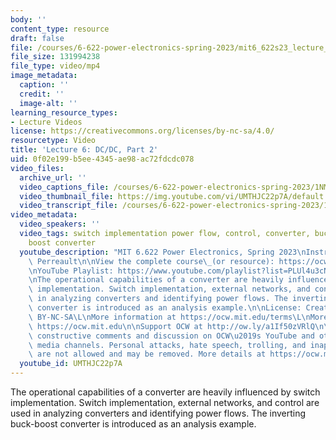 ```yaml
---
body: ''
content_type: resource
draft: false
file: /courses/6-622-power-electronics-spring-2023/mit6_622s23_lecture_06_360p_16_9.mp4
file_size: 131994238
file_type: video/mp4
image_metadata:
  caption: ''
  credit: ''
  image-alt: ''
learning_resource_types:
- Lecture Videos
license: https://creativecommons.org/licenses/by-nc-sa/4.0/
resourcetype: Video
title: 'Lecture 6: DC/DC, Part 2'
uid: 0f02e199-b5ee-4345-ae98-ac72fdcdc078
video_files:
  archive_url: ''
  video_captions_file: /courses/6-622-power-electronics-spring-2023/1NMW-0j22Z5rJNXlJ45jCc2qvtIHJnPUk_transcript.webvtt
  video_thumbnail_file: https://img.youtube.com/vi/UMTHJC22p7A/default.jpg
  video_transcript_file: /courses/6-622-power-electronics-spring-2023/1NMW-0j22Z5rJNXlJ45jCc2qvtIHJnPUk_transcript.pdf
video_metadata:
  video_speakers: ''
  video_tags: switch implementation power flow, control, converter, buck converter,
    boost converter
  youtube_description: "MIT 6.622 Power Electronics, Spring 2023\nInstructor: David\
    \ Perreault\n\nView the complete course\_(or resource): https://ocw.mit.edu/courses/6-622-power-electronics-spring-2023/\L\
    \nYouTube Playlist: https://www.youtube.com/playlist?list=PLUl4u3cNGP62UTc77mJoubhDELSC8lfR0\n\
    \nThe operational capabilities of a converter are heavily influenced by switch\
    \ implementation. Switch implementation, external networks, and control are used\
    \ in analyzing converters and identifying power flows. The inverting buck-boost\
    \ converter is introduced as an analysis example.\n\nLicense: Creative Commons\
    \ BY-NC-SA\L\nMore information at https://ocw.mit.edu/terms\L\nMore courses at\
    \ https://ocw.mit.edu\n\nSupport OCW at http://ow.ly/a1If50zVRlQ\n\nWe encourage\
    \ constructive comments and discussion on OCW\u2019s YouTube and other social\
    \ media channels. Personal attacks, hate speech, trolling, and inappropriate comments\
    \ are not allowed and may be removed. More details at https://ocw.mit.edu/comments.\n"
  youtube_id: UMTHJC22p7A
---
```

The operational capabilities of a converter are heavily influenced by switch implementation. Switch implementation, external networks, and control are used in analyzing converters and identifying power flows. The inverting buck-boost converter is introduced as an analysis example.